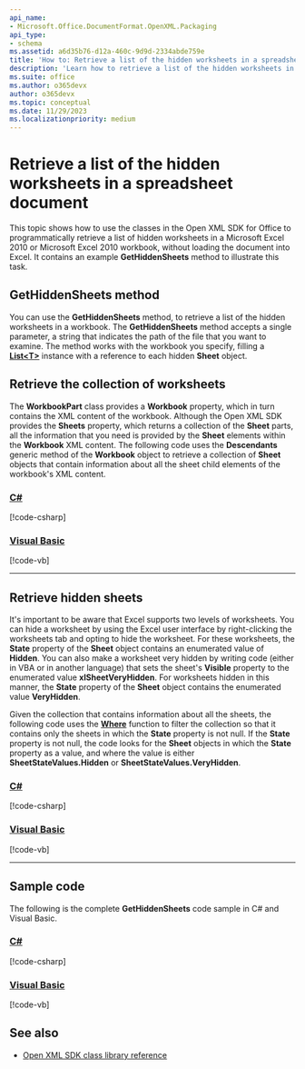 ```yaml
---
api_name:
- Microsoft.Office.DocumentFormat.OpenXML.Packaging
api_type:
- schema
ms.assetid: a6d35b76-d12a-460c-9d9d-2334abde759e
title: 'How to: Retrieve a list of the hidden worksheets in a spreadsheet document'
description: 'Learn how to retrieve a list of the hidden worksheets in a spreadsheet document using the Open XML SDK.'
ms.suite: office
ms.author: o365devx
author: o365devx
ms.topic: conceptual
ms.date: 11/29/2023
ms.localizationpriority: medium
---
```


# Retrieve a list of the hidden worksheets in a spreadsheet document

This topic shows how to use the classes in the Open XML SDK for Office to programmatically retrieve a list of hidden worksheets in a Microsoft Excel 2010 or Microsoft Excel 2010 workbook, without loading the document into Excel. It contains an example **GetHiddenSheets** method to illustrate this task.

## GetHiddenSheets method

You can use the **GetHiddenSheets** method, to retrieve a list of the hidden worksheets in a workbook. The **GetHiddenSheets** method accepts a single parameter, a string that indicates the path of the file that you want to examine. The method works with the workbook you specify, filling a **[List\<T\>](https://learn.microsoft.com/dotnet/api/system.collections.generic.list-1)** instance with a reference to each hidden **Sheet** object.

## Retrieve the collection of worksheets

The **WorkbookPart** class provides a **Workbook** property, which in turn contains the XML content of the workbook. Although the Open XML SDK provides the **Sheets** property, which returns a collection of the **Sheet** parts, all the information that you need is provided by the **Sheet** elements within the **Workbook** XML content.
The following code uses the **Descendants** generic method of the **Workbook** object to retrieve a collection of **Sheet** objects that contain information about all the sheet child elements of the workbook's XML content.

### [C#](#tab/cs-4)
[!code-csharp[](../../samples/spreadsheet/retrieve_a_list_of_the_hidden_worksheets/cs/Program.cs#snippet1)]

### [Visual Basic](#tab/vb-4)
[!code-vb[](../../samples/spreadsheet/retrieve_a_list_of_the_hidden_worksheets/vb/Program.vb#snippet1)]
***

## Retrieve hidden sheets

It's important to be aware that Excel supports two levels of worksheets. You can hide a worksheet by using the Excel user interface by right-clicking the worksheets tab and opting to hide the worksheet.
For these worksheets, the **State** property of the **Sheet** object contains an enumerated value of **Hidden**. You can also make a worksheet very hidden by writing code (either in VBA or in another language) that sets the sheet's **Visible** property to the enumerated value **xlSheetVeryHidden**. For worksheets hidden in this manner, the **State** property of the **Sheet** object contains the enumerated value **VeryHidden**.

Given the collection that contains information about all the sheets, the following code uses the **[Where](https://learn.microsoft.com/dotnet/api/system.linq.enumerable.where)** function to filter the collection so that it contains only the sheets in which the **State** property is not null. If the **State** property is not null, the code looks for the **Sheet** objects in which the **State** property as a value, and where the value is either **SheetStateValues.Hidden** or **SheetStateValues.VeryHidden**.

### [C#](#tab/cs-5)
[!code-csharp[](../../samples/spreadsheet/retrieve_a_list_of_the_hidden_worksheets/cs/Program.cs#snippet2)]

### [Visual Basic](#tab/vb-5)
[!code-vb[](../../samples/spreadsheet/retrieve_a_list_of_the_hidden_worksheets/vb/Program.vb#snippet2)]
***

## Sample code

The following is the complete **GetHiddenSheets** code sample in C\# and Visual Basic.

### [C#](#tab/cs)
[!code-csharp[](../../samples/spreadsheet/retrieve_a_list_of_the_hidden_worksheets/cs/Program.cs#snippet0)]

### [Visual Basic](#tab/vb)
[!code-vb[](../../samples/spreadsheet/retrieve_a_list_of_the_hidden_worksheets/vb/Program.vb#snippet0)]

## See also

- [Open XML SDK class library reference](/office/open-xml/open-xml-sdk)
